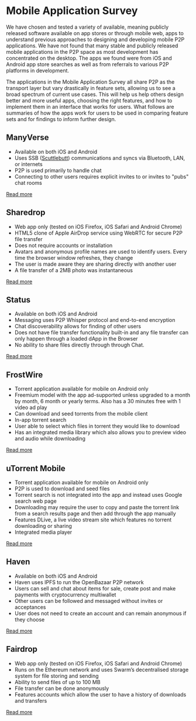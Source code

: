 # Mobile Application Survey

We have chosen and tested a variety of available, meaning publicly released software available on app stores or through mobile web, apps to understand previous approaches to designing and developing mobile P2P applications. We have not found that many stable and publicly released mobile applications in the P2P space as most development has concentrated on the desktop. The apps we found were from iOS and Android app store searches as well as from referrals to various P2P platforms in development.

The applications in the Mobile Application Survey all share P2P as the transport layer but vary drastically in feature sets, allowing us to see a broad spectrum of current use cases. This will help us help others design better and more useful apps, choosing the right features, and how to implement them in an interface that works for users. What follows are summaries of how the apps work for users to be used in comparing feature sets and for findings to inform further design.

## ManyVerse

* Available on both iOS and Android
* Uses SSB \([Scuttlebutt](https://www.scuttlebutt.nz)\) communications and syncs via Bluetooth, LAN, or internets
* P2P is used primarily to handle chat
* Connecting to other users requires explicit invites to or invites to "pubs" chat rooms

[Read more](manyverse.md)

## Sharedrop

* Web app only \(tested on iOS Firefox, iOS Safari and Android Chrome\)
* HTML5 clone of Apple AirDrop service using WebRTC for secure P2P file transfer
* Does not require accounts or installation
* Avatars and anonymous profile names are used to identify users. Every time the browser window refreshes, they change
* The user is made aware they are sharing directly with another user
* A file transfer of a 2MB photo was instantaneous

[Read more](sharedrop.io.md)

## Status

* Available on both iOS and Android
* Messaging uses P2P Whisper protocol and end-to-end encryption
* Chat discoverability allows for finding of other users
* Does not have file transfer functionality built-in and any file transfer can only happen through a loaded dApp in the Browser 
* No ability to share files directly through through Chat.

[Read more](status.md)

## FrostWire

* Torrent application available for mobile on Android only
* Freemium model with the app ad-supported unless upgraded to a month by month, 6 month or yearly terms. Also has a 30 minutes free with 1 video ad play
* Can download and seed torrents from the mobile client
* In-app torrent search
* User able to select which files in torrent they would like to download
* Has an integrated media library which also allows you to preview video and audio while downloading

[Read more](frostwire.md)

## uTorrent Mobile

* Torrent application available for mobile on Android only
* P2P is used to download and seed files
* Torrent search is not integrated into the app and instead uses Google search web page
* Downloading may require the user to copy and paste the torrent link from a search results page and then add through the app manually
* Features DLive, a live video stream site which features no torrent downloading or sharing
* Integrated media player

[Read more](utorrent-mobile.md)

## Haven

* Available on both iOS and Android
* Haven uses IPFS to run the OpenBazaar P2P network
* Users can sell and chat about items for sale, create post and make payments with cryptocurrency multiwallet
* Other users can be followed and messaged without invites or acceptances
* User does not need to create an account and can remain anonymous if they choose

[Read more](haven.md)

## Fairdrop

* Web app only \(tested on iOS Firefox, iOS Safari and Android Chrome\)
* Runs on the Ethereum network and uses Swarm’s decentralised storage system for file storing and sending
* Ability to send files of up to 100 MB
* File transfer can be done anonymously
* Features accounts which allow the user to have a history of downloads and transfers

[Read more](fairdrop.md)


